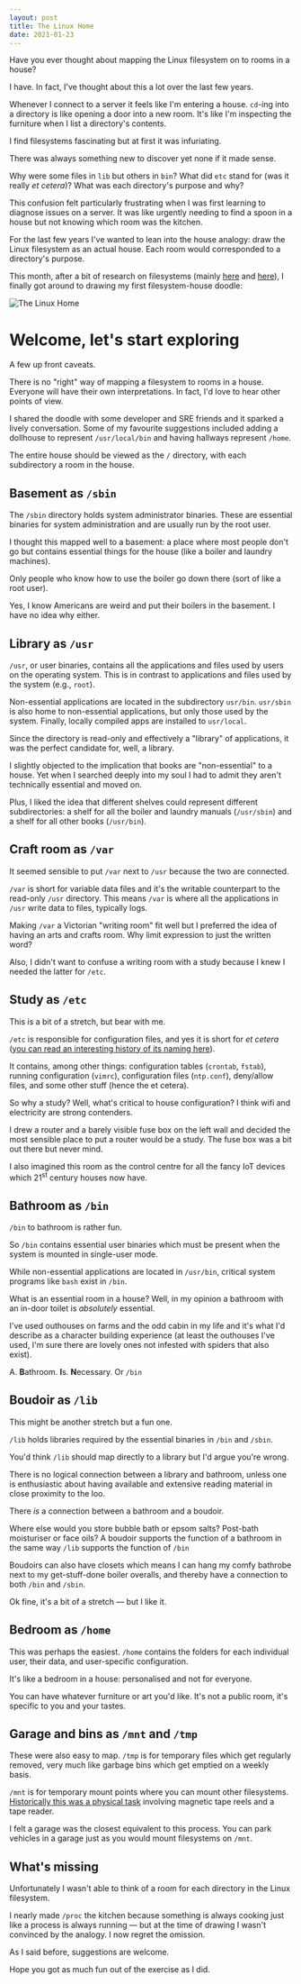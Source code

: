 ```yaml
---
layout: post
title: The Linux Home
date: 2021-01-23
---
```


Have you ever thought about mapping the Linux filesystem on to rooms in a house?

I have. In fact, I've thought about this a lot over the last few years.

Whenever I connect to a server it feels like I'm entering a house. `cd`-ing into a directory is like opening a door into a new room. It's like I'm inspecting the furniture when I list a directory's contents.

I find filesystems fascinating but at first it was infuriating.

There was always something new to discover yet none if it made sense. 

Why were some files in `lib` but others in `bin`? What did `etc` stand for (was it really _et cetera_)? What was each directory's purpose and why?

This confusion felt particularly frustrating when I was first learning to diagnose issues on a server. It was like urgently needing to find a spoon in a house but not knowing which room was the kitchen.

For the last few years I've wanted to lean into the house analogy: draw the Linux filesystem as an actual house. Each room would corresponded to a directory's purpose.

This month, after a bit of research on filesystems (mainly [here](https://www.howtogeek.com/117435/htg-explains-the-linux-directory-structure-explained/) and [here](https://en.wikipedia.org/wiki/Filesystem_Hierarchy_Standard#Directory_structure)), I finally got around to drawing my first filesystem-house doodle:

![The Linux Home](/public/images/linux_home.png)

# Welcome, let's start exploring

A few up front caveats. 

There is no "right" way of mapping a filesystem to rooms in a house. Everyone will have their own interpretations. In fact, I'd love to hear other points of view. 

I shared the doodle with some developer and SRE friends and it sparked a lively conversation. Some of my favourite suggestions included adding a dollhouse to represent `/usr/local/bin` and having hallways represent `/home`.

The entire house should be viewed as the `/` directory, with each subdirectory a room in the house.

## Basement as `/sbin`

The `/sbin` directory holds system administrator binaries. These are essential binaries for system administration and are usually run by the root user.

I thought this mapped well to a basement: a place where most people don't go but contains essential things for the house (like a boiler and laundry machines). 

Only people who know how to use the boiler go down there (sort of like a root user).

Yes, I know Americans are weird and put their boilers in the basement. I have no idea why either.

## Library as `/usr`

`/usr`, or user binaries, contains all the applications and files used by users on the operating system. This is in contrast to applications and files used by the system (e.g., `root`). 

Non-essential applications are located in the subdirectory `usr/bin`. `usr/sbin` is also home to non-essential applications, but only those used by the system. Finally, locally compiled apps are installed to `usr/local`.

Since the directory is read-only and effectively a "library" of applications, it was the perfect candidate for, well, a library.

I slightly objected to the implication that books are "non-essential" to a house. Yet when I searched deeply into my soul I had to admit they aren't technically essential and moved on.

Plus, I liked the idea that different shelves could represent different subdirectories: a shelf for all the boiler and laundry manuals (`/usr/sbin`) and a shelf for all other books (`/usr/bin`).

## Craft room as `/var`

It seemed sensible to put `/var` next to `/usr` because the two are connected. 

`/var` is short for variable data files and it's the writable counterpart to the read-only `/usr` directory. This means `/var` is where all the applications in `/usr` write data to files, typically logs.

Making `/var` a Victorian "writing room" fit well but I preferred the idea of having an arts and crafts room. Why limit expression to just the written word?

Also, I didn't want to confuse a writing room with a study because I knew I needed the latter for `/etc`.

## Study as `/etc`

This is a bit of a stretch, but bear with me.

`/etc` is responsible for configuration files, and yes it is short for _et cetera_ ([you can read an interesting history of its naming here](https://www.linuxnix.com/linux-directory-structure-explainedetc-folder/)).

It contains, among other things: configuration tables (`crontab`, `fstab`), running configuration (`vimrc`), configuration files (`ntp.conf`), deny/allow files, and some other stuff (hence the et cetera).

So why a study? Well, what's critical to house configuration? I think wifi and electricity are strong contenders. 

I drew a router and a barely visible fuse box on the left wall and decided the most sensible place to put a router would be a study. The fuse box was a bit out there but never mind. 

I also imagined this room as the control centre for all the fancy IoT devices which 21<sup>st</sup> century houses now have.

## Bathroom as `/bin`

`/bin` to bathroom is rather fun.

So `/bin` contains essential user binaries which must be present when the system is mounted in single-user mode.

While non-essential applications are located in `/usr/bin`, critical system programs like `bash` exist in `/bin`.

What is an essential room in a house? Well, in my opinion a bathroom with an in-door toilet is _absolutely_ essential.

I've used outhouses on farms and the odd cabin in my life and it's what I'd describe as a character building experience (at least the outhouses I've used, I'm sure there are lovely ones not infested with spiders that also exist).

A. **B**athroom. **I**s. **N**ecessary. Or `/bin`

## Boudoir as `/lib`

This might be another stretch but a fun one.

`/lib` holds libraries required by the essential binaries in `/bin` and `/sbin`. 

You'd think `/lib` should map directly to a library but I'd argue you're wrong. 

There is no logical connection between a library and bathroom, unless one is enthusiastic about having available and extensive reading material in close proximity to the loo.

There _is_ a connection between a bathroom and a boudoir. 

Where else would you store bubble bath or epsom salts? Post-bath moisturiser or face oils? A boudoir supports the function of a bathroom in the same way `/lib` supports the function of `/bin`

Boudoirs can also have closets which means I can hang my comfy bathrobe next to my get-stuff-done boiler overalls, and thereby have a connection to both `/bin` and `/sbin`.

Ok fine, it's a bit of a stretch –– but I like it.

## Bedroom as `/home`

This was perhaps the easiest. `/home` contains the folders for each individual user, their data, and user-specific configuration.

It's like a bedroom in a house: personalised and not for everyone. 

You can have whatever furniture or art you'd like. It's not a public room, it's specific to you and your tastes.

## Garage and bins as `/mnt` and `/tmp`

These were also easy to map. `/tmp` is for temporary files which get regularly removed, very much like garbage bins which get emptied on a weekly basis.

`/mnt` is for temporary mount points where you can mount other filesystems. [Historically this was a physical task](https://superuser.com/questions/334115/what-do-we-mean-by-mounting-a-filesystem) involving magnetic tape reels and a tape reader.

I felt a garage was the closest equivalent to this process. You can park vehicles in a garage just as you would mount filesystems on `/mnt`.

## What's missing

Unfortunately I wasn't able to think of a room for each directory in the Linux filesystem.

I nearly made `/proc` the kitchen because something is always cooking just like a process is always running –– but at the time of drawing I wasn't convinced by the analogy. I now regret the omission.

As I said before, suggestions are welcome.

Hope you got as much fun out of the exercise as I did.

